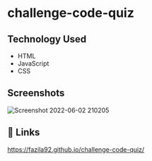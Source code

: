 # challenge-code-quiz


## Technology Used

- HTML
- JavaScript
- CSS

## Screenshots

![Screenshot 2022-06-02 210205](https://user-images.githubusercontent.com/104243529/171772395-2a3aa4f1-2581-4258-b758-1e6d73c40b51.png)


## 🔗 Links
https://fazila92.github.io/challenge-code-quiz/


